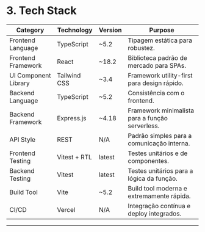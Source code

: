 # 3. Tech Stack

| Category             | Technology         | Version | Purpose                                          |
|----------------------|--------------------|---------|--------------------------------------------------|
| Frontend Language    | TypeScript         | ~5.2    | Tipagem estática para robustez.                  |
| Frontend Framework   | React              | ~18.2   | Biblioteca padrão de mercado para SPAs.          |
| UI Component Library | Tailwind CSS       | ~3.4    | Framework utility-first para design rápido.      |
| Backend Language     | TypeScript         | ~5.2    | Consistência com o frontend.                     |
| Backend Framework    | Express.js         | ~4.18   | Framework minimalista para a função serverless.  |
| API Style            | REST               | N/A     | Padrão simples para a comunicação interna.       |
| Frontend Testing     | Vitest + RTL       | latest  | Testes unitários e de componentes.               |
| Backend Testing      | Vitest             | latest  | Testes unitários para a lógica da função.        |
| Build Tool           | Vite               | ~5.2    | Build tool moderna e extremamente rápida.        |
| CI/CD                | Vercel             | N/A     | Integração contínua e deploy integrados.         |

---

